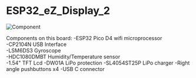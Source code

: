 # ESP32_eZ_Display_2

![Component](https://user-images.githubusercontent.com/4991664/129898728-ec7aa6aa-491b-4f70-8430-b8fc50b76285.jpg)

Components on this board:
-ESP32 Pico D4 wifi microprocessor  
-CP2104N USB Interface  
-LSM6DS3 Gyroscope  
-HDC1080DMBT Humidity/Temperature sensor  
-1.54" TFT Lcd
-DW01A LiPo protection
-SL4054ST25P LiPo charger
-Right angle pushbuttons x4
-USB C connector


